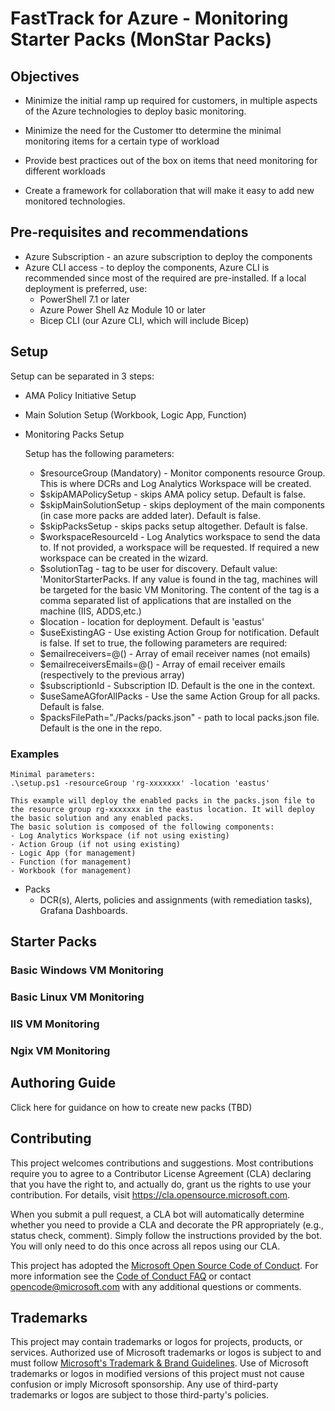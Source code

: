 # FastTrack for Azure - Monitoring Starter Packs (MonStar Packs)

## Objectives

- Minimize the initial ramp up required for customers, in multiple aspects of the Azure technologies to deploy basic monitoring.

- Minimize the need for the Customer tto determine the minimal monitoring items for a certain type of workload 

- Provide best practices out of the box on items that need monitoring for different workloads 

- Create a framework for collaboration that will make it easy to add new monitored technologies. 

## Pre-requisites and recommendations

- Azure Subscription - an azure subscription to deploy the components
- Azure CLI access - to deploy the components, Azure CLI is recommended since most of the required are pre-installed. If a local deployment is preferred, use:
    - PowerShell 7.1 or later
    - Azure Power Shell Az Module 10 or later
    - Bicep CLI (our Azure CLI, which will include  Bicep)


## Setup

Setup can be separated in 3 steps:

- AMA Policy Initiative Setup
- Main Solution Setup (Workbook, Logic App, Function)
- Monitoring Packs Setup

    Setup has the following parameters:

    - $resourceGroup (Mandatory) - Monitor components resource Group. This is where DCRs and Log Analytics Workspace will be created.
    - $skipAMAPolicySetup - skips AMA policy setup. Default is false.
    - $skipMainSolutionSetup - skips deployment of the main components (in case more packs are added later). Default is false.
    - $skipPacksSetup - skips packs setup altogether. Default is false.
    - $workspaceResourceId - Log Analytics workspace to send the data to. If not provided, a workspace will be requested. If required a new workspace can be created in the wizard.
    - $solutionTag - tag to be user for discovery. Default value: 'MonitorStarterPacks. If any value is found in the tag, machines will be targeted for the basic VM Monitoring. The content of the tag is a comma separated list of applications that are installed on the machine (IIS, ADDS,etc.)
    - $location - location for deployment. Default is 'eastus'
    - $useExistingAG - Use existing Action Group for notification. Default is false. If set to true, the following parameters are required:
    - $emailreceivers=@() - Array of email receiver names (not emails)
    - $emailreceiversEmails=@() - Array of email receiver emails (respectively to the previous array)
    - $subscriptionId - Subscription ID. Default is the one in the context.
    - $useSameAGforAllPacks - Use the same Action Group for all packs. Default is false. 
    - $packsFilePath="./Packs/packs.json" - path to local packs.json file. Default is the one in the repo.
    
### Examples

    Minimal parameters:
    .\setup.ps1 -resourceGroup 'rg-xxxxxxx' -location 'eastus'

    This example will deploy the enabled packs in the packs.json file to the resource group rg-xxxxxxx in the eastus location. It will deploy the basic solution and any enabled packs.
    The basic solution is composed of the following components:
    - Log Analytics Workspace (if not using existing)
    - Action Group (if not using existing)
    - Logic App (for management)
    - Function (for management)
    - Workbook (for management)
  
  - Packs
    - DCR(s), Alerts, policies and assignments (with remediation tasks), Grafana Dashboards.
    
## Starter Packs

### Basic Windows VM Monitoring 
### Basic Linux VM Monitoring 
### IIS VM Monitoring
### Ngix VM Monitoring



## Authoring Guide

Click here for guidance on how to create new packs (TBD)

## Contributing

This project welcomes contributions and suggestions.  Most contributions require you to agree to a
Contributor License Agreement (CLA) declaring that you have the right to, and actually do, grant us
the rights to use your contribution. For details, visit https://cla.opensource.microsoft.com.

When you submit a pull request, a CLA bot will automatically determine whether you need to provide
a CLA and decorate the PR appropriately (e.g., status check, comment). Simply follow the instructions
provided by the bot. You will only need to do this once across all repos using our CLA.

This project has adopted the [Microsoft Open Source Code of Conduct](https://opensource.microsoft.com/codeofconduct/).
For more information see the [Code of Conduct FAQ](https://opensource.microsoft.com/codeofconduct/faq/) or
contact [opencode@microsoft.com](mailto:opencode@microsoft.com) with any additional questions or comments.

## Trademarks

This project may contain trademarks or logos for projects, products, or services. Authorized use of Microsoft 
trademarks or logos is subject to and must follow 
[Microsoft's Trademark & Brand Guidelines](https://www.microsoft.com/en-us/legal/intellectualproperty/trademarks/usage/general).
Use of Microsoft trademarks or logos in modified versions of this project must not cause confusion or imply Microsoft sponsorship.
Any use of third-party trademarks or logos are subject to those third-party's policies.
